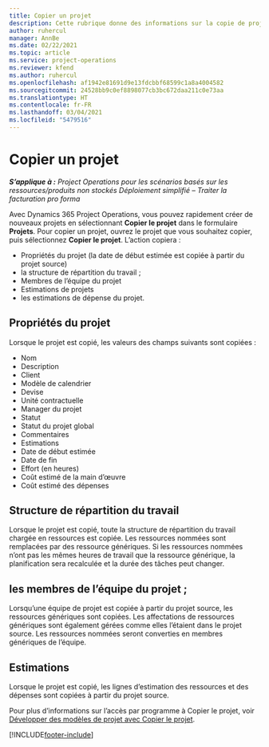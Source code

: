 ```yaml
---
title: Copier un projet
description: Cette rubrique donne des informations sur la copie de projets dans Dynamics 365 Project Operations.
author: ruhercul
manager: AnnBe
ms.date: 02/22/2021
ms.topic: article
ms.service: project-operations
ms.reviewer: kfend
ms.author: ruhercul
ms.openlocfilehash: af1942e81691d9e13fdcbbf68599c1a8a4004582
ms.sourcegitcommit: 24528bb9c0ef8898077cb3bc672daa211c0e73aa
ms.translationtype: HT
ms.contentlocale: fr-FR
ms.lasthandoff: 03/04/2021
ms.locfileid: "5479516"
---
```

# <a name="copy-a-project"></a>Copier un projet

_**S’applique à :** Project Operations pour les scénarios basés sur les ressources/produits non stockés Déploiement simplifié – Traiter la facturation pro forma_

Avec Dynamics 365 Project Operations, vous pouvez rapidement créer de nouveaux projets en sélectionnant **Copier le projet** dans le formulaire **Projets**. Pour copier un projet, ouvrez le projet que vous souhaitez copier, puis sélectionnez **Copier le projet**. L’action copiera :

- Propriétés du projet (la date de début estimée est copiée à partir du projet source)
- la structure de répartition du travail ;
- Membres de l’équipe du projet
- Estimations de projets
- les estimations de dépense du projet.

## <a name="project-properties"></a>Propriétés du projet

Lorsque le projet est copié, les valeurs des champs suivants sont copiées :

- Nom
- Description
- Client
- Modèle de calendrier
- Devise
- Unité contractuelle
- Manager du projet
- Statut
- Statut du projet global
- Commentaires
- Estimations
- Date de début estimée
- Date de fin
- Effort (en heures)
- Coût estimé de la main d’œuvre
- Coût estimé des dépenses

## <a name="work-breakdown-structure"></a>Structure de répartition du travail

Lorsque le projet est copié, toute la structure de répartition du travail chargée en ressources est copiée. Les ressources nommées sont remplacées par des ressource génériques. Si les ressources nommées n’ont pas les mêmes heures de travail que la ressource générique, la planification sera recalculée et la durée des tâches peut changer.

## <a name="project-team-members"></a>les membres de l’équipe du projet ;

Lorsqu’une équipe de projet est copiée à partir du projet source, les ressources génériques sont copiées. Les affectations de ressources génériques sont également gérées comme elles l’étaient dans le projet source. Les ressources nommées seront converties en membres génériques de l’équipe.

## <a name="estimates"></a>Estimations

Lorsque le projet est copié, les lignes d’estimation des ressources et des dépenses sont copiées à partir du projet source. 

Pour plus d’informations sur l’accès par programme à Copier le projet, voir [Développer des modèles de projet avec Copier le projet](dev-copy-project.md).


[!INCLUDE[footer-include](../includes/footer-banner.md)]
